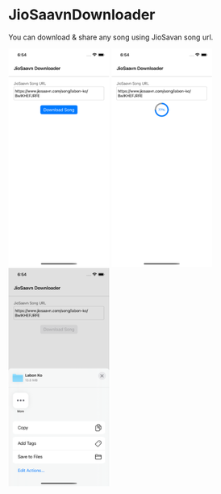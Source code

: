 # JioSaavnDownloader
You can download & share any song using JioSavan song url.


<img src="https://github.com/yashthaker7/JioSaavnDownloader/blob/master/Screenshots/Screenshot1.png" width="200">  <img src="https://github.com/yashthaker7/JioSaavnDownloader/blob/master/Screenshots/Screenshot2.png" width="200">  <img src="https://github.com/yashthaker7/JioSaavnDownloader/blob/master/Screenshots/Screenshot3.png" width="200">
